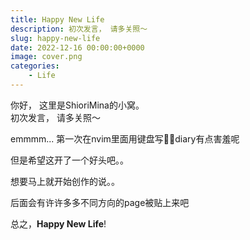 ```yaml
---
title: Happy New Life
description: 初次发言， 请多关照～
slug: happy-new-life
date: 2022-12-16 00:00:00+0000
image: cover.png
categories:
    - Life
---
```


你好， 这里是ShioriMina的小窝。\
初次发言， 请多关照～

emmmm... 第一次在nvim里面用键盘写✍🏻️diary有点害羞呢

但是希望这开了一个好头吧。。

想要马上就开始创作的说。。

后面会有许许多多不同方向的page被贴上来吧

总之，**Happy New Life**!